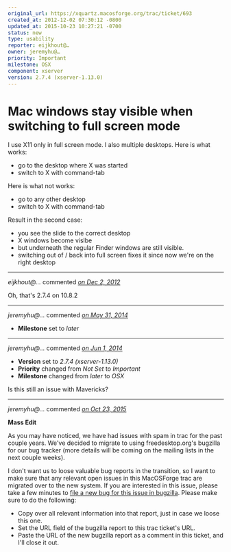 ```yaml
---
original_url: https://xquartz.macosforge.org/trac/ticket/693
created_at: 2012-12-02 07:30:12 -0800
updated_at: 2015-10-23 10:27:21 -0700
status: new
type: usability
reporter: eijkhout@…
owner: jeremyhu@…
priority: Important
milestone: OSX
component: xserver
version: 2.7.4 (xserver-1.13.0)
---
```


Mac windows stay visible when switching to full screen mode
===========================================================


I use X11 only in full screen mode. I also multiple desktops. Here is what works:

-   go to the desktop where X was started
-   switch to X with command-tab

Here is what not works:

-   go to any other desktop
-   switch to X with command-tab

Result in the second case:

-   you see the slide to the correct desktop
-   X windows become vislbe
-   but underneath the regular Finder windows are still visible.
-   switching out of / back into full screen fixes it since now we're on the right desktop



---

*eijkhout@…* commented *[on Dec 2, 2012](https://xquartz.macosforge.org/trac/ticket/693#comment:1 "December 2, 2012 at 6:06 PM PST")*

Oh, that's 2.7.4 on 10.8.2



---

*jeremyhu@…* commented *[on May 31, 2014](https://xquartz.macosforge.org/trac/ticket/693#comment:2 "May 31, 2014 at 3:52 AM PDT")*

-   **Milestone** set to *later*



---

*jeremyhu@…* commented *[on Jun 1, 2014](https://xquartz.macosforge.org/trac/ticket/693#comment:3 "June 1, 2014 at 1:24 AM PDT")*

-   **Version** set to *2.7.4 (xserver-1.13.0)*
-   **Priority** changed from *Not Set* to *Important*
-   **Milestone** changed from *later* to *OSX*

Is this still an issue with Mavericks?



---

*jeremyhu@…* commented *[on Oct 23, 2015](https://xquartz.macosforge.org/trac/ticket/693#comment:430 "October 23, 2015 at 10:27 AM PDT")*

**Mass Edit**

As you may have noticed, we have had issues with spam in trac for the past couple years. We've decided to migrate to using freedesktop.org's bugzilla for our bug tracker (more details will be coming on the mailing lists in the next couple weeks).

I don't want us to loose valuable bug reports in the transition, so I want to make sure that any relevant open issues in this MacOSForge trac are migrated over to the new system. If you are interested in this issue, please take a few minutes to [file a new bug for this issue in bugzilla](https://bugs.freedesktop.org/enter_bug.cgi?product=XQuartz&component=New%20Bugs). Please make sure to do the following:

-   Copy over all relevant information into that report, just in case we loose this one.
-   Set the URL field of the bugzilla report to this trac ticket's URL.
-   Paste the URL of the new bugzilla report as a comment in this ticket, and I'll close it out.



